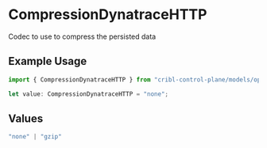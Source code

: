 # CompressionDynatraceHTTP

Codec to use to compress the persisted data

## Example Usage

```typescript
import { CompressionDynatraceHTTP } from "cribl-control-plane/models/operations";

let value: CompressionDynatraceHTTP = "none";
```

## Values

```typescript
"none" | "gzip"
```